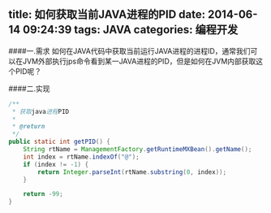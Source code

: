 title: 如何获取当前JAVA进程的PID
date: 2014-06-14 09:24:39
tags: JAVA
categories: 编程开发
---

####一.需求
如何在JAVA代码中获取当前运行JAVA进程的进程ID，通常我们可以在JVM外部执行jps命令看到某一JAVA进程的PID，但是如何在JVM内部获取这个PID呢？

<!-- more -->

####二.实现
```java
/**
 * 获取java进程PID
 * 
 * @return
 */
public static int getPID() {
    String rtName = ManagementFactory.getRuntimeMXBean().getName();
    int index = rtName.indexOf("@");
    if (index != -1) {
        return Integer.parseInt(rtName.substring(0, index));
    }

    return -99;
}
```
